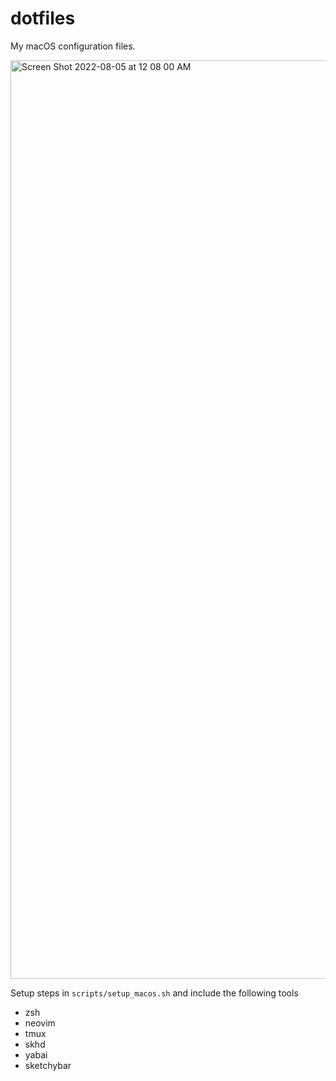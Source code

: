 # dotfiles
My macOS configuration files.

<img width="1470" alt="Screen Shot 2022-08-05 at 12 08 00 AM" src="https://user-images.githubusercontent.com/14842987/183022607-d0ac0963-9a00-4560-9cde-14adf3e49c98.png">

Setup steps in `scripts/setup_macos.sh` and include the following tools
* zsh
* neovim
* tmux
* skhd
* yabai
* sketchybar
